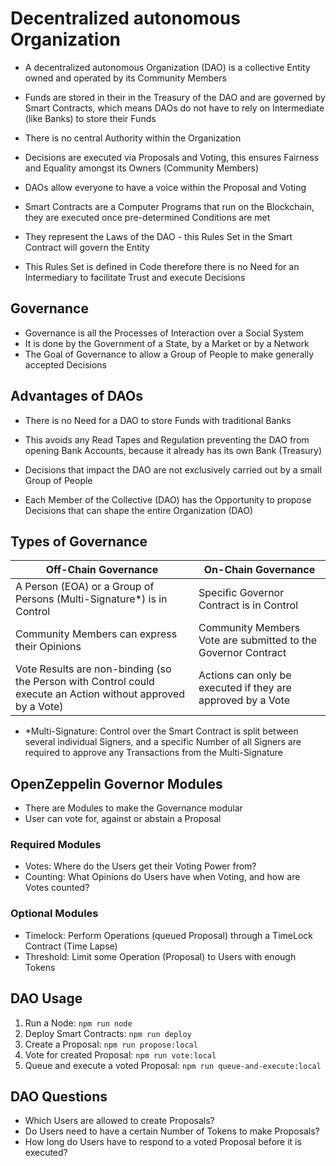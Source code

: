 # Decentralized autonomous Organization

* A decentralized autonomous Organization (DAO) is a collective Entity owned and operated by its Community Members
* Funds are stored in their in the Treasury of the DAO and are governed by Smart Contracts, which means DAOs do not have to rely on Intermediate (like Banks) to store their Funds
* There is no central Authority within the Organization
* Decisions are executed via Proposals and Voting, this ensures Fairness and Equality amongst its Owners (Community Members)
* DAOs allow everyone to have a voice within the Proposal and Voting

* Smart Contracts are a Computer Programs that run on the Blockchain, they are executed once pre-determined Conditions are met
* They represent the Laws of the DAO - this Rules Set in the Smart Contract will govern the Entity
* This Rules Set is defined in Code therefore there is no Need for an Intermediary to facilitate Trust and execute Decisions

## Governance

* Governance is all the Processes of Interaction over a Social System
* It is done by the Government of a State, by a Market or by a Network
* The Goal of Governance to allow a Group of People to make generally accepted Decisions

## Advantages of DAOs

* There is no Need for a DAO to store Funds with traditional Banks
* This avoids any Read Tapes and Regulation preventing the DAO from opening Bank Accounts, because it already has its own Bank (Treasury)

* Decisions that impact the DAO are not exclusively carried out by a small Group of People
* Each Member of the Collective (DAO) has the Opportunity to propose Decisions that can shape the entire Organization (DAO)

## Types of Governance

| Off-Chain Governance                                                                                         | On-Chain Governance                                           |
|--------------------------------------------------------------------------------------------------------------|---------------------------------------------------------------|
| A Person (EOA) or a Group of Persons (Multi-Signature*) is in Control                                        | Specific Governor Contract is in Control                      |
| Community Members can express their Opinions                                                                 | Community Members Vote are submitted to the Governor Contract |
| Vote Results are non-binding (so the Person with Control could execute an Action without approved by a Vote) | Actions can only be executed if they are approved by a Vote   |

* *Multi-Signature: Control over the Smart Contract is split between several individual Signers, and a specific Number of all Signers are required to approve any Transactions from the Multi-Signature


## OpenZeppelin Governor Modules

* There are Modules to make the Governance modular
* User can vote for, against or abstain a Proposal

### Required Modules

* Votes: Where do the Users get their Voting Power from?
* Counting: What Opinions do Users have when Voting, and how are Votes counted?

### Optional Modules

* Timelock: Perform Operations (queued Proposal) through a TimeLock Contract (Time Lapse)
* Threshold: Limit some Operation (Proposal) to Users with enough Tokens

## DAO Usage

1) Run a Node: `npm run node`
2) Deploy Smart Contracts: `npm run deploy`
3) Create a Proposal: `npm run propose:local`
4) Vote for created Proposal: `npm run vote:local`
5) Queue and execute a voted Proposal: `npm run queue-and-execute:local`

## DAO Questions

* Which Users are allowed to create Proposals?
* Do Users need to have a certain Number of Tokens to make Proposals?
* How long do Users have to respond to a voted Proposal before it is executed?
